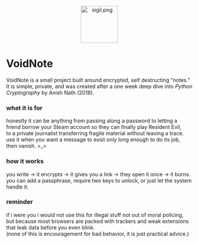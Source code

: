 <p align="center">
  <img src="static/logo.png" width="100" alt="sigil.png">
</p>

# VoidNote

VoidNote is a small project built around encrypted, self destructing “notes.”  
It is simple, private, and was created after a one week deep dive into *Python Cryptography* by Anish Nath (2018).

### what it is for
honestly it can be anything from passing along a password to letting a friend borrow your Steam account so they can finally play Resident Evil,  
to a private journalist transferring fragile material without leaving a trace.  
use it when you want a message to exist only long enough to do its job, then vanish. >_>

### how it works
you write → it encrypts → it gives you a link → they open it once → it burns.  
you can add a passphrase, require two keys to unlock, or just let the system handle it.

### reminder
if i were you i would not use this for illegal stuff not out of moral policing,  
but because most browsers are packed with trackers and weak extensions that leak data before you even blink.  
(none of this is encouragement for bad behavior, it is just practical advice.)
